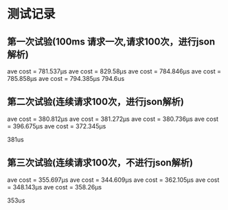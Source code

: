 

# 测试记录

## 第一次试验(100ms 请求一次,请求100次，进行json解析)
ave cost = 781.537µs
ave cost = 829.58µs
ave cost = 784.846µs
ave cost = 785.858µs
ave cost = 794.385µs
794.6us


## 第二次试验(连续请求100次，进行json解析)
ave cost = 380.812µs
ave cost = 381.272µs
ave cost = 380.736µs
ave cost = 396.675µs
ave cost = 372.345µs

381us

## 第三次试验(连续请求100次，不进行json解析)
ave cost = 355.697µs
ave cost = 344.609µs
ave cost = 362.105µs
ave cost = 348.143µs
ave cost = 358.26µs

353us